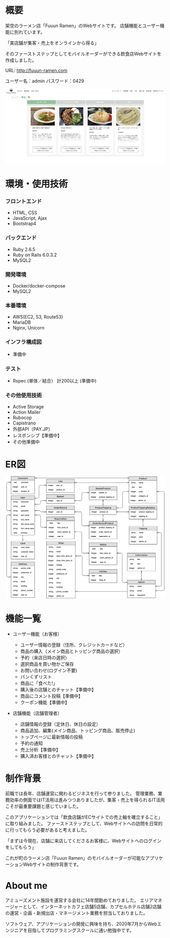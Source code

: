 # 概要
架空のラーメン店「Fuuun Ramen」のWebサイトです。
店舗機能とユーザー機能に別れています。

「実店舗が集客・売上をオンラインから得る」

そのファーストステップとしてモバイルオーダーができる飲食店Webサイトを作成しました。

URL: http://fuuun-ramen.com

ユーザー名：admin
パスワード：0429

![WEBサイトのイメージ](app/assets/images/site_image.png)

# 環境・使用技術

### フロントエンド

- HTML, CSS
- JavaScript, Ajax
- Bootstrap4

### バックエンド

- Ruby 2.6.5
- Ruby on Rails 6.0.3.2
- MySQL2

### 開発環境

- Docker/docker-compose
- MySQL2

### 本番環境

- AWS(EC2, S3, Route53)
- MariaDB
- Nginx, Unicorn

### インフラ構成図

- 準備中

### テスト

- Rspec (単体／結合） 計200以上 (準備中)

### その他使用技術

- Active Storage
- Action Mailer
- Rubocop
- Capistrano
- 外部API（PAY.JP）
- レスポンシブ【準備中】
- その他準備中


# ER図

![ER図](app/assets/images/FuuunRamen_ER.jpg)

# 機能一覧
- ユーザー機能（お客様）
  - ユーザー情報の登録（住所、クレジットカードなど）
  - 商品の購入（メイン商品とトッピング商品の選択）
  - 予約（来店日時の選択）
  - 選択商品を買い物かご保存
  - お問い合わせ(ログイン不要)
  - パンくずリスト
  - 商品に「食べた!」
  - 購入後の店舗とのチャット【準備中】
  - 商品にコメント投稿【準備中】
  - クーポン機能【準備中】


- 店舗機能（店舗管理者）
  - 店舗情報の登録（定休日、休日の設定）
  - 商品追加、編集(メイン商品、トッピング商品、販売停止)
  - トップページに最新情報の投稿
  - 予約の通知
  - 売上分析【準備中】
  - 購入済お客様とのチャット【準備中】


# 制作背景
前職では長年、店舗運営に関わるビジネスを行って参りました。
管理業務、業務効率の側面ではIT活用は進みつつありましたが、集客・売上を得られるIT活用こそが最重要課題と感じていました。

このアプリケーションでは「飲食店舗がECサイトでの売上軸を確立すること」に取り組みました。
ファーストステップとして、Webサイトへの訪問を日常的に行ってもらう必要があると考えました。

「まずは今現在、店舗に来店してくださるお客様に、Webサイトへのログインをしてもらう」

これが町のラーメン店「Fuuun Ramen」のモバイルオーダーが可能なアプリケーションWebサイトの制作背景です。


# About me
アミューズメント施設を運営する会社に14年間勤めておりました。
エリアマネージャーとして、インターネットカフェ店舗5店舗、カプセルホテル店舗2店舗の運営・企画・新規出店・マネージメント業務を担当しておりました。

ソフトウェア、アプリケーションの開発に興味を持ち、2020年7月からWebエンジニアを目指してプログラミングスクールに通い勉強中です。
